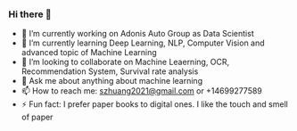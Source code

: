 ### Hi there 👋

- 🔭 I’m currently working on Adonis Auto Group as Data Scientist
- 🌱 I’m currently learning Deep Learning, NLP, Computer Vision and advanced topic of Machine Learning
- 👯 I’m looking to collaborate on Machine Leaerning, OCR, Recommendation System, Survival rate analysis
- 💬 Ask me about anything about machine learning
- 📫 How to reach me: szhuang2021@gmail.com or +14699277589
- ⚡ Fun fact: I prefer paper books to digital ones. I like the touch and smell of paper

<!--
**Sol2023/Sol2023** is a ✨ _special_ ✨ repository because its `README.md` (this file) appears on your GitHub profile.
